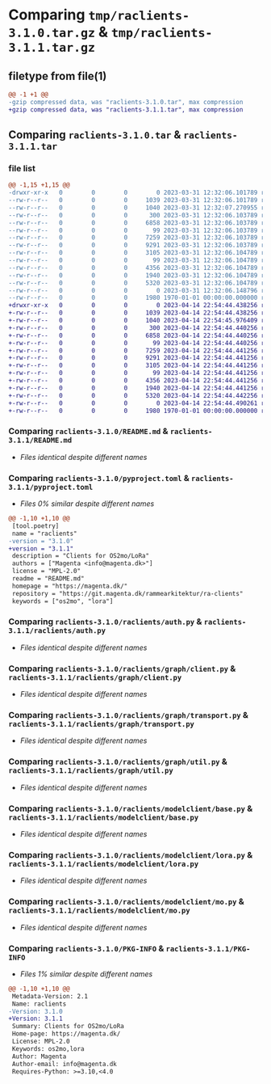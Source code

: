 # Comparing `tmp/raclients-3.1.0.tar.gz` & `tmp/raclients-3.1.1.tar.gz`

## filetype from file(1)

```diff
@@ -1 +1 @@
-gzip compressed data, was "raclients-3.1.0.tar", max compression
+gzip compressed data, was "raclients-3.1.1.tar", max compression
```

## Comparing `raclients-3.1.0.tar` & `raclients-3.1.1.tar`

### file list

```diff
@@ -1,15 +1,15 @@
-drwxr-xr-x   0        0        0        0 2023-03-31 12:32:06.101789 raclients-3.1.0/LICENSES/
--rw-r--r--   0        0        0     1039 2023-03-31 12:32:06.101789 raclients-3.1.0/README.md
--rw-r--r--   0        0        0     1040 2023-03-31 12:32:07.270955 raclients-3.1.0/pyproject.toml
--rw-r--r--   0        0        0      300 2023-03-31 12:32:06.103789 raclients-3.1.0/raclients/__init__.py
--rw-r--r--   0        0        0     6858 2023-03-31 12:32:06.103789 raclients-3.1.0/raclients/auth.py
--rw-r--r--   0        0        0       99 2023-03-31 12:32:06.103789 raclients-3.1.0/raclients/graph/__init__.py
--rw-r--r--   0        0        0     7259 2023-03-31 12:32:06.103789 raclients-3.1.0/raclients/graph/client.py
--rw-r--r--   0        0        0     9291 2023-03-31 12:32:06.103789 raclients-3.1.0/raclients/graph/transport.py
--rw-r--r--   0        0        0     3105 2023-03-31 12:32:06.104789 raclients-3.1.0/raclients/graph/util.py
--rw-r--r--   0        0        0       99 2023-03-31 12:32:06.104789 raclients-3.1.0/raclients/modelclient/__init__.py
--rw-r--r--   0        0        0     4356 2023-03-31 12:32:06.104789 raclients-3.1.0/raclients/modelclient/base.py
--rw-r--r--   0        0        0     1940 2023-03-31 12:32:06.104789 raclients-3.1.0/raclients/modelclient/lora.py
--rw-r--r--   0        0        0     5320 2023-03-31 12:32:06.104789 raclients-3.1.0/raclients/modelclient/mo.py
--rw-r--r--   0        0        0        0 2023-03-31 12:32:06.148796 raclients-3.1.0/raclients/py.typed
--rw-r--r--   0        0        0     1980 1970-01-01 00:00:00.000000 raclients-3.1.0/PKG-INFO
+drwxr-xr-x   0        0        0        0 2023-04-14 22:54:44.438256 raclients-3.1.1/LICENSES/
+-rw-r--r--   0        0        0     1039 2023-04-14 22:54:44.438256 raclients-3.1.1/README.md
+-rw-r--r--   0        0        0     1040 2023-04-14 22:54:45.976409 raclients-3.1.1/pyproject.toml
+-rw-r--r--   0        0        0      300 2023-04-14 22:54:44.440256 raclients-3.1.1/raclients/__init__.py
+-rw-r--r--   0        0        0     6858 2023-04-14 22:54:44.440256 raclients-3.1.1/raclients/auth.py
+-rw-r--r--   0        0        0       99 2023-04-14 22:54:44.440256 raclients-3.1.1/raclients/graph/__init__.py
+-rw-r--r--   0        0        0     7259 2023-04-14 22:54:44.441256 raclients-3.1.1/raclients/graph/client.py
+-rw-r--r--   0        0        0     9291 2023-04-14 22:54:44.441256 raclients-3.1.1/raclients/graph/transport.py
+-rw-r--r--   0        0        0     3105 2023-04-14 22:54:44.441256 raclients-3.1.1/raclients/graph/util.py
+-rw-r--r--   0        0        0       99 2023-04-14 22:54:44.441256 raclients-3.1.1/raclients/modelclient/__init__.py
+-rw-r--r--   0        0        0     4356 2023-04-14 22:54:44.441256 raclients-3.1.1/raclients/modelclient/base.py
+-rw-r--r--   0        0        0     1940 2023-04-14 22:54:44.441256 raclients-3.1.1/raclients/modelclient/lora.py
+-rw-r--r--   0        0        0     5320 2023-04-14 22:54:44.442256 raclients-3.1.1/raclients/modelclient/mo.py
+-rw-r--r--   0        0        0        0 2023-04-14 22:54:44.490261 raclients-3.1.1/raclients/py.typed
+-rw-r--r--   0        0        0     1980 1970-01-01 00:00:00.000000 raclients-3.1.1/PKG-INFO
```

### Comparing `raclients-3.1.0/README.md` & `raclients-3.1.1/README.md`

 * *Files identical despite different names*

### Comparing `raclients-3.1.0/pyproject.toml` & `raclients-3.1.1/pyproject.toml`

 * *Files 0% similar despite different names*

```diff
@@ -1,10 +1,10 @@
 [tool.poetry]
 name = "raclients"
-version = "3.1.0"
+version = "3.1.1"
 description = "Clients for OS2mo/LoRa"
 authors = ["Magenta <info@magenta.dk>"]
 license = "MPL-2.0"
 readme = "README.md"
 homepage = "https://magenta.dk/"
 repository = "https://git.magenta.dk/rammearkitektur/ra-clients"
 keywords = ["os2mo", "lora"]
```

### Comparing `raclients-3.1.0/raclients/auth.py` & `raclients-3.1.1/raclients/auth.py`

 * *Files identical despite different names*

### Comparing `raclients-3.1.0/raclients/graph/client.py` & `raclients-3.1.1/raclients/graph/client.py`

 * *Files identical despite different names*

### Comparing `raclients-3.1.0/raclients/graph/transport.py` & `raclients-3.1.1/raclients/graph/transport.py`

 * *Files identical despite different names*

### Comparing `raclients-3.1.0/raclients/graph/util.py` & `raclients-3.1.1/raclients/graph/util.py`

 * *Files identical despite different names*

### Comparing `raclients-3.1.0/raclients/modelclient/base.py` & `raclients-3.1.1/raclients/modelclient/base.py`

 * *Files identical despite different names*

### Comparing `raclients-3.1.0/raclients/modelclient/lora.py` & `raclients-3.1.1/raclients/modelclient/lora.py`

 * *Files identical despite different names*

### Comparing `raclients-3.1.0/raclients/modelclient/mo.py` & `raclients-3.1.1/raclients/modelclient/mo.py`

 * *Files identical despite different names*

### Comparing `raclients-3.1.0/PKG-INFO` & `raclients-3.1.1/PKG-INFO`

 * *Files 1% similar despite different names*

```diff
@@ -1,10 +1,10 @@
 Metadata-Version: 2.1
 Name: raclients
-Version: 3.1.0
+Version: 3.1.1
 Summary: Clients for OS2mo/LoRa
 Home-page: https://magenta.dk/
 License: MPL-2.0
 Keywords: os2mo,lora
 Author: Magenta
 Author-email: info@magenta.dk
 Requires-Python: >=3.10,<4.0
```

